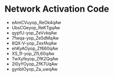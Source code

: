 # Network Activation Code
* eAmCVuyop_ReOk4qAw
* UbsCGeyop_ReKTgqAw
* qypfU-yop_ZeVvkqAw
* 7fwqa-yop_Ze5dMqAw
* 8QX-V-yop_ZexfAqAw
* ehKyAOyop_Zf660qAw
* XS_1f-yop_ZfL60qAw
* TwXyfeyop_ZfK2QqAw
* 2I0yYOyop_ZfK7UqAw
* gynbIOyop_Za_uwqAw